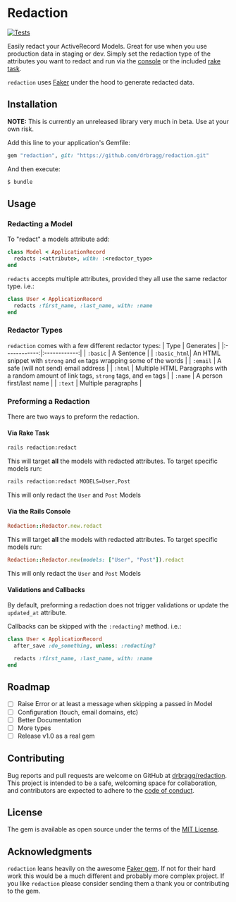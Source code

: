 # Redaction
[![Tests](https://github.com/DRBragg/redaction/actions/workflows/ci.yml/badge.svg)](https://github.com/DRBragg/redaction/actions/workflows/ci.yml)

Easily redact your ActiveRecord Models. Great for use when you use production data in staging or dev. Simply set the redaction type of the attributes you want to redact and run via the [console](#via-the-rails-console) or the included [rake task](#via-rake-task).

`redaction` uses [Faker](https://github.com/faker-ruby/faker) under the hood to generate redacted data.

## Installation
**NOTE:** This is currently an unreleased library very much in beta. Use at your own risk.

Add this line to your application's Gemfile:

```ruby
gem "redaction", git: "https://github.com/drbragg/redaction.git"
```

And then execute:
```bash
$ bundle
```

## Usage
### Redacting a Model
To "redact" a models attribute add:
```ruby
class Model < ApplicationRecord
  redacts :<attribute>, with: :<redactor_type>
end
```
`redacts` accepts multiple attributes, provided they all use the same redactor type. i.e.:
```ruby
class User < ApplicationRecord
  redacts :first_name, :last_name, with: :name
end
```
### Redactor Types
`redaction` comes with a few different redactor types:
| Type         | Generates    |
|:------------:|:------------:|
| `:basic`     | A Sentence   |
| `:basic_html`| An HTML snippet with `strong` and `em` tags wrapping some of the words  |
| `:email`     | A safe (will not send) email address |
| `:html`      | Multiple HTML Paragraphs with a random amount of link tags, `strong` tags, and `em` tags  |
| `:name`      | A person first/last name |
| `:text`      | Multiple paragraphs |

### Preforming a Redaction
There are two ways to preform the redaction.

#### Via Rake Task
```bash
rails redaction:redact
```
This will target **all** the models with redacted attributes. To target specific models run:
```bash
rails redaction:redact MODELS=User,Post
```
This will only redact the `User` and `Post` Models

#### Via the Rails Console
```ruby
Redaction::Redactor.new.redact
```
This will target **all** the models with redacted attributes. To target specific models run:
```ruby
Redaction::Redactor.new(models: ["User", "Post"]).redact
```
This will only redact the `User` and `Post` Models

#### Validations and Callbacks
By default, preforming a redaction does not trigger validations or update the `updated_at` attribute.

Callbacks can be skipped with the `:redacting?` method. i.e.:
```ruby
class User < ApplicationRecord
  after_save :do_something, unless: :redacting?

  redacts :first_name, :last_name, with: :name
end
```

## Roadmap
- [ ] Raise Error or at least a message when skipping a passed in Model
- [ ] Configuration (touch, email domains, etc)
- [ ] Better Documentation
- [ ] More types
- [ ] Release v1.0 as a real gem

## Contributing
Bug reports and pull requests are welcome on GitHub at [drbragg/redaction](https://github.com/drbragg/redaction). This project is intended to be a safe, welcoming space for collaboration, and contributors are expected to adhere to the [code of conduct](https://github.com/DRBragg/redaction/blob/main/CODE_OF_CONDUCT.md).

## License
The gem is available as open source under the terms of the [MIT License](https://opensource.org/licenses/MIT).

## Acknowledgments
`redaction` leans heavily on the awesome [Faker gem](https://github.com/faker-ruby/faker).  If not for their hard work this would be a much different and probably more complex project.  If you like `redaction` please consider sending them a thank you or contributing to the gem.
